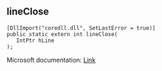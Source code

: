 ## lineClose

```
[DllImport("coredll.dll", SetLastError = true)]
public static extern int lineClose(
   IntPtr hLine
);
```

Microsoft documentation: [Link](https://docs.microsoft.com/en-us/windows/win32/api/tapi/nf-tapi-lineclose)
